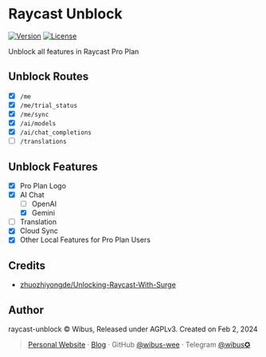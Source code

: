 # Raycast Unblock

[![Version][package-version-src]][package-version-href]
[![License][license-src]][license-href]

Unblock all features in Raycast Pro Plan

## Unblock Routes

- [x] `/me`
- [x] `/me/trial_status`
- [x] `/me/sync`
- [x] `/ai/models`
- [x] `/ai/chat_completions`
- [ ] `/translations`

## Unblock Features

- [x] Pro Plan Logo
- [x] AI Chat
  - [ ] OpenAI
  - [x] Gemini
- [ ] Translation
- [x] Cloud Sync
- [x] Other Local Features for Pro Plan Users

## Credits

- [zhuozhiyongde/Unlocking-Raycast-With-Surge](https://github.com/zhuozhiyongde/Unlocking-Raycast-With-Surge)

## Author

raycast-unblock © Wibus, Released under AGPLv3. Created on Feb 2, 2024

> [Personal Website](http://wibus.ren/) · [Blog](https://blog.wibus.ren/) · GitHub [@wibus-wee](https://github.com/wibus-wee/) · Telegram [@wibus✪](https://t.me/wibus_wee)

<!-- Badges -->

[package-version-src]: https://img.shields.io/github/package-json/v/wibus-wee/raycast-unblock?style=flat&colorA=080f12&colorB=1fa669
[package-version-href]: https://github.com/wibus-wee/raycast-unblock
[license-src]: https://img.shields.io/github/license/wibus-wee/raycast-unblock.svg?style=flat&colorA=080f12&colorB=1fa669
[license-href]: https://github.com/wibus-wee/raycast-unblock/blob/main/LICENSE
